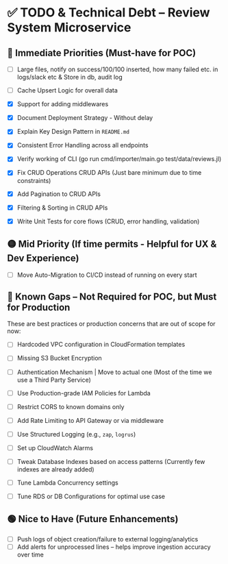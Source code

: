 # ✅ TODO & Technical Debt – Review System Microservice


## 🔴 Immediate Priorities (Must-have for POC)

- [ ] Large files, notify on success/100/100 inserted, how many failed etc. in logs/slack etc & Store in db, audit log
- [ ] Cache Upsert Logic for overall data
- [x] Support for adding middlewares
- [x] Document Deployment Strategy - Without delay
- [x] Explain Key Design Pattern in `README.md`
- [x] Consistent Error Handling across all endpoints
- [x] Verify working of CLI (go run cmd/importer/main.go test/data/reviews.jl)
- [x] Fix CRUD Operations CRUD APIs (Just bare minimum due to time constraints)
- [x] Add Pagination to CRUD APIs
- [x] Filtering & Sorting in CRUD APIs
- [x] Write Unit Tests for core flows (CRUD, error handling, validation)


## 🟡 Mid Priority (If time permits - Helpful for UX & Dev Experience)

- [ ] Move Auto-Migration to CI/CD instead of running on every start  


## 🔵 Known Gaps – Not Required for POC, but Must for Production

These are best practices or production concerns that are out of scope for now:

- [ ] Hardcoded VPC configuration in CloudFormation templates  
- [ ] Missing S3 Bucket Encryption 
- [ ] Authentication Mechanism | Move to actual one (Most of the time we use a Third Party Service)
- [ ] Use Production-grade IAM Policies for Lambda  
- [ ] Restrict CORS to known domains only  
- [ ] Add Rate Limiting to API Gateway or via middleware  
- [ ] Use Structured Logging (e.g., `zap`, `logrus`)  
- [ ] Set up CloudWatch Alarms  
- [ ] Tweak Database Indexes based on access patterns (Currently few indexes are already added) 
- [ ] Tune Lambda Concurrency settings  
- [ ] Tune RDS or DB Configurations for optimal use case


## 🟢 Nice to Have (Future Enhancements)

- [ ] Push logs of object creation/failure to external logging/analytics  
- [ ] Add alerts for unprocessed lines – helps improve ingestion accuracy over time
